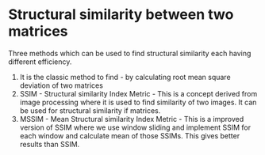 # Structural similarity between two matrices
Three methods which can be used to find structural similarity each having different efficiency.
1. It is the classic method to find - by calculating root mean square deviation of two matrices
2. SSIM - Structural similarity Index Metric - This is a concept derived from image processing where it is used to find similarity of two images. It can be used for structural similarity if matrices.
3. MSSIM - Mean Structural similarity Index Metric - This is a improved version of SSIM where we use window sliding and implement SSIM for each window and calculate mean of those SSIMs. This gives better results than SSIM.

